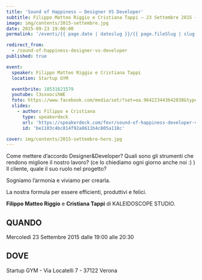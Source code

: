 ```yaml
---
title: 'Sound of Happiness – Designer VS Developer'
subtitle: Filippo Matteo Riggio e Cristiana Tappi – 23 Settembre 2015 – Startup GYM
image: img/contents/2015-settembre.jpg
date: 2015-09-23 19:00:00
permalink: '/eventi/{{ page.date | dateslug }}/{{ page.fileSlug | slug }}/index.html'

redirect_from:
  - /sound-of-happiness-designer-vs-developer
published: true

event:
  speaker: Filippo Matteo Riggio e Cristiana Tappi
  location: Startup GYM

  eventbrite: 18531621579
  youtube: l3sxxocihWE
  foto: https://www.facebook.com/media/set/?set=oa.964223443642830&type=1
  slides:
    - author: Filippo e Cristiana
      type: speakerdeck
      url: 'https://speakerdeck.com/fevr/sound-of-happiness-developer-vs-designer'
      id: 'be1103c4bc814f92a8611b4c805a118c'

cover: img/contents/2015-settembre-hero.jpg
---
```


Come mettere d’accordo Designer&Developer?
Quali sono gli strumenti che rendono migliore il nostro lavoro? (ce lo chiediamo ogni giorno anche noi :) )
Il cliente, quale il suo ruolo nel progetto?

Sogniamo l’armonia e viviamo per crearla.

La nostra formula per essere efficienti, produttivi e felici.

**Filippo Matteo Riggio** e **Cristiana Tappi** di KALEIDOSCOPE STUDIO.

## QUANDO

Mercoledì 23 Settembre 2015 dalle 19:00 alle 20:30

## DOVE

Startup GYM - Via Locatelli 7 - 37122 Verona
